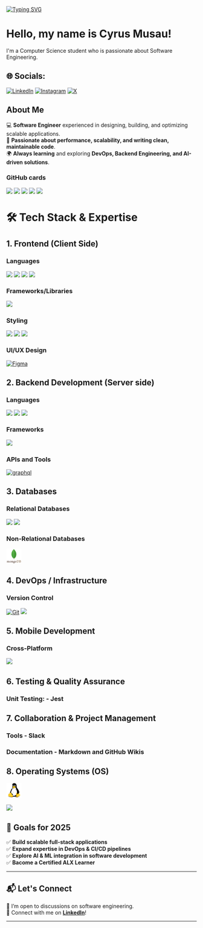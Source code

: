 [![Typing SVG](https://readme-typing-svg.herokuapp.com?font=Fira+Code&pause=1000&color=656BF7&random=false&width=435&lines=Full-Stack+Developer;Back-end+Software+Engineer;Front-end+Software+Engineer;Computer+Science+Student;DevOps+Enthusiast)](https://git.io/typing-svg)

# Hello, my name is Cyrus Musau! 

I'm a Computer Science student who is passionate about Software Engineering.

## 🌐 Socials:
[![LinkedIn](https://img.shields.io/badge/LinkedIn-%230077B5.svg?style=for-the-badge&logo=LinkedIn&logoColor=white)](https://www.linkedin.com/in/cyrus-musau/)
[![Instagram](https://img.shields.io/badge/Instagram-%23E4405F.svg?style=for-the-badge&logo=Instagram&logoColor=white)](https://www.instagram.com/cyr.us._?igsh=ZGUzMzM3NWJiOQ==)
[![X](https://img.shields.io/badge/X-%23000000.svg?style=for-the-badge&logo=Twitter&logoColor=white)](https://twitter.com/your_username)



## About Me
💻 **Software Engineer** experienced in designing, building, and optimizing scalable applications.  
🚀 **Passionate about performance, scalability, and writing clean, maintainable code**.  
🌍 **Always learning** and exploring **DevOps, Backend Engineering, and AI-driven solutions**.

### GitHub cards
![](http://github-profile-summary-cards.vercel.app/api/cards/profile-details?username=Musau-Cyrus&theme=tokyonight&)
![](http://github-profile-summary-cards.vercel.app/api/cards/stats?username=Musau-Cyrus&theme=tokyonight&)
![](http://github-profile-summary-cards.vercel.app/api/cards/repos-per-language?username=Musau-Cyrus&theme=tokyonight)
![](http://github-profile-summary-cards.vercel.app/api/cards/most-commit-language?username=Musau-Cyrus&theme=tokyonight)
![](http://github-profile-summary-cards.vercel.app/api/cards/productive-time?username=Musau-Cyrus&theme=tokyonight&)

# 🛠 Tech Stack & Expertise  
## 1. Frontend (Client Side)
### Languages
[<img src="https://upload.wikimedia.org/wikipedia/commons/9/99/Unofficial_JavaScript_logo_2.svg" height="40">](https://developer.mozilla.org/en-US/docs/Web/JavaScript)
[<img src="https://upload.wikimedia.org/wikipedia/commons/4/4c/Typescript_logo_2020.svg" height="40">](https://www.typescriptlang.org/)
[<img src="https://upload.wikimedia.org/wikipedia/commons/6/61/HTML5_logo_and_wordmark.svg" height="40">](https://developer.mozilla.org/en-US/docs/Web/HTML)
[<img src="https://upload.wikimedia.org/wikipedia/commons/d/d5/CSS3_logo_and_wordmark.svg" height="40">](https://developer.mozilla.org/en-US/docs/Web/CSS)
### Frameworks/Libraries
[<img src="https://upload.wikimedia.org/wikipedia/commons/a/a7/React-icon.svg" height="40">](https://reactjs.org/)
### Styling
[<img src="https://upload.wikimedia.org/wikipedia/commons/d/d5/Tailwind_CSS_Logo.svg" height="40">](https://v2.tailwindcss.com/docs)
[<img src="https://upload.wikimedia.org/wikipedia/commons/b/b2/Bootstrap_logo.svg" height="40">](https://getbootstrap.com/docs/3.4/css/)
<img src="https://upload.wikimedia.org/wikipedia/commons/9/96/Sass_Logo_Color.svg" height="40">

### UI/UX Design
<a href="https://www.figma.com/" target="_blank" rel="noreferrer"><img src="https://www.vectorlogo.zone/logos/figma/figma-icon.svg" alt="Figma" width="40" height="40"/></a>

## 2. Backend Development (Server side)
### Languages
[<img src="https://upload.wikimedia.org/wikipedia/en/3/30/Java_programming_language_logo.svg" height="40">](https://www.java.com/)
[<img src="https://upload.wikimedia.org/wikipedia/commons/c/c3/Python-logo-notext.svg" height="40">](https://www.python.org/)
[<img src="https://upload.wikimedia.org/wikipedia/commons/1/18/ISO_C%2B%2B_Logo.svg" height="40">](https://www.cplusplus.com/)

### Frameworks
[<img src="https://upload.wikimedia.org/wikipedia/commons/7/75/Django_logo.svg" height="40">](https://www.djangoproject.com/)
### APIs and Tools
<p align="left">
  <a href="https://graphql.org" target="_blank" rel="noreferrer">
    <img src="https://www.vectorlogo.zone/logos/graphql/graphql-icon.svg" alt="graphql" width="40" height="40"/>
  </a> 
</p>

## 3. Databases
### Relational Databases
[<img src="https://upload.wikimedia.org/wikipedia/commons/2/29/Postgresql_elephant.svg" height="40">](https://www.postgresql.org/docs/)
<img src="https://upload.wikimedia.org/wikipedia/en/d/dd/MySQL_logo.svg" height="40">
### Non-Relational Databases
<p align="left">
  <a href="https://www.mongodb.com/" target="_blank" rel="noreferrer">
    <img src="https://raw.githubusercontent.com/devicons/devicon/master/icons/mongodb/mongodb-original-wordmark.svg" alt="mongodb" width="40" height="40"/>
  </a>
</p>


## 4. DevOps / Infrastructure
### Version Control
<a href="https://git-scm.com/" target="_blank" rel="noreferrer"><img src="https://www.vectorlogo.zone/logos/git-scm/git-scm-icon.svg" alt="Git" width="40" height="40"/></a>
[<img src="https://upload.wikimedia.org/wikipedia/commons/9/91/Octicons-mark-github.svg" height="40">](https://github.com/Musau-Cyrus)

## 5. Mobile Development
### Cross-Platform 
[<img src="https://upload.wikimedia.org/wikipedia/commons/a/a7/React-icon.svg" height="40">](http://reactnative.dev/)

## 6. Testing & Quality Assurance
### Unit Testing: - Jest

## 7. Collaboration & Project Management
### Tools - Slack
### Documentation - Markdown and GitHub Wikis

## 8. Operating Systems (OS)
<a href="https://www.linux.org/" target="_blank" rel="noreferrer"><img src="https://raw.githubusercontent.com/devicons/devicon/master/icons/linux/linux-original.svg" alt="Linux" width="40" height="40"/></a>



![](https://nirzak-streak-stats.vercel.app/?user=Musau-Cyrus&theme=tokyonight&hide_border=false)

## 🚀 Goals for 2025  

✅ **Build scalable full-stack applications**  
✅ **Expand expertise in DevOps & CI/CD pipelines**  
✅ **Explore AI & ML integration in software development**  
✅ **Bacome a Certified ALX Learner** 

---

## 📬 Let's Connect  

📌 I’m open to discussions on software engineering.  
🔗 Connect with me on **[LinkedIn](https://www.linkedin.com/in/cyrus-musau/)**!  

---
